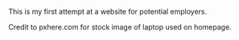 This is my first attempt at a website for potential employers. 

Credit to pxhere.com for stock image of laptop used on homepage.

